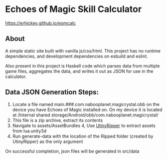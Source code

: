 # Echoes of Magic Skill Calculator

https://erhickey.github.io/eomcalc


## About

A simple static site built with vanilla js/css/html. This project has no runtime dependencies, and development dependencies on esbuild and eslint.

Also present in this project is Haskell code which parses data from multiple game files, aggregates the data, and writes it out as JSON for use in the calculator.

## Data JSON Generation Steps:

1. Locate a file named main.###.com.nabooplanet.magicrystal.obb on the device you have Echoes of Magic installed on. On my device it is located at /Internal shared storage/Android/obb/com.nabooplanet.magicrystal/
2. This file is a zip archive, extract its contents
3. Navigate to assets/AssetBundles
4, Use [UtinyRipper](https://github.com/mafaca/UtinyRipper) to extract assets from lua.unity3d
5. Run generate-data with the location of the Ripped folder (created by UtinyRipper) as the only argument

On successful completion, json files will be generated in src/data
